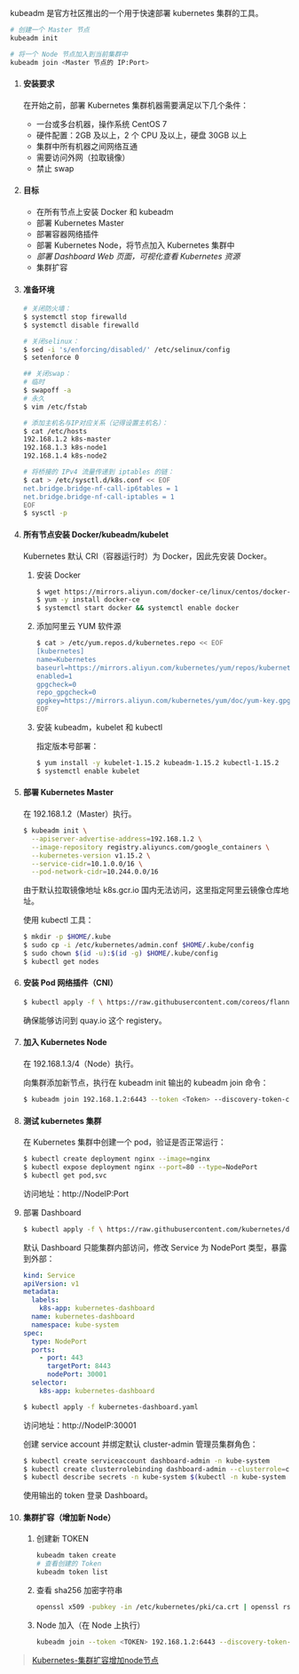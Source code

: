 kubeadm 是官方社区推出的一个用于快速部署 kubernetes 集群的工具。

```bash
# 创建一个 Master 节点
kubeadm init

# 将一个 Node 节点加入到当前集群中
kubeadm join <Master 节点的 IP:Port>
```

1. ####  安装要求

   在开始之前，部署 Kubernetes 集群机器需要满足以下几个条件：

   - 一台或多台机器，操作系统 CentOS 7
   - 硬件配置：2GB 及以上，2 个 CPU 及以上，硬盘 30GB 以上
   - 集群中所有机器之间网络互通
   - 需要访问外网（拉取镜像）
   - 禁止 swap

2. #### 目标

   - 在所有节点上安装 Docker 和 kubeadm
   - 部署 Kubernetes Master
   - 部署容器网络插件
   - 部署 Kubernetes Node，将节点加入 Kubernetes 集群中
   - *部署 Dashboard Web 页面，可视化查看 Kubernetes 资源*
   - 集群扩容

3. #### 准备环境

   ```bash
   # 关闭防火墙：
   $ systemctl stop firewalld
   $ systemctl disable firewalld
   
   # 关闭selinux：
   $ sed -i 's/enforcing/disabled/' /etc/selinux/config 
   $ setenforce 0
   
   ## 关闭swap：
   # 临时
   $ swapoff -a  
   # 永久
   $ vim /etc/fstab
   
   # 添加主机名与IP对应关系（记得设置主机名）：
   $ cat /etc/hosts
   192.168.1.2 k8s-master
   192.168.1.3 k8s-node1
   192.168.1.4 k8s-node2
   
   # 将桥接的 IPv4 流量传递到 iptables 的链：
   $ cat > /etc/sysctl.d/k8s.conf << EOF
   net.bridge.bridge-nf-call-ip6tables = 1
   net.bridge.bridge-nf-call-iptables = 1
   EOF
   $ sysctl -p
   ```

4. #### 所有节点安装 Docker/kubeadm/kubelet

   Kubernetes 默认 CRI（容器运行时）为 Docker，因此先安装 Docker。

   1. 安装 Docker

      ```bash
      $ wget https://mirrors.aliyun.com/docker-ce/linux/centos/docker-ce.repo -O /etc/yum.repos.d/docker-ce.repo
      $ yum -y install docker-ce
      $ systemctl start docker && systemctl enable docker
      ```

   2. 添加阿里云 YUM 软件源

      ```bash
      $ cat > /etc/yum.repos.d/kubernetes.repo << EOF
      [kubernetes]
      name=Kubernetes
      baseurl=https://mirrors.aliyun.com/kubernetes/yum/repos/kubernetes-el7-x86_64
      enabled=1
      gpgcheck=0
      repo_gpgcheck=0
      gpgkey=https://mirrors.aliyun.com/kubernetes/yum/doc/yum-key.gpg https://mirrors.aliyun.com/kubernetes/yum/doc/rpm-package-key.gpg
      EOF
      ```

   3. 安装 kubeadm，kubelet 和 kubectl

      指定版本号部署：

      ```bash
      $ yum install -y kubelet-1.15.2 kubeadm-1.15.2 kubectl-1.15.2
      $ systemctl enable kubelet
      ```

5. #### 部署 Kubernetes Master

   在 192.168.1.2（Master）执行。

   ```bash
   $ kubeadm init \
     --apiserver-advertise-address=192.168.1.2 \
     --image-repository registry.aliyuncs.com/google_containers \
     --kubernetes-version v1.15.2 \
     --service-cidr=10.1.0.0/16 \
     --pod-network-cidr=10.244.0.0/16
   ```

   由于默认拉取镜像地址 k8s.gcr.io 国内无法访问，这里指定阿里云镜像仓库地址。

   使用 kubectl 工具：

   ```bash
   $ mkdir -p $HOME/.kube
   $ sudo cp -i /etc/kubernetes/admin.conf $HOME/.kube/config
   $ sudo chown $(id -u):$(id -g) $HOME/.kube/config
   $ kubectl get nodes
   ```

6. #### 安装 Pod 网络插件（CNI）

   ```bash
   $ kubectl apply -f \ https://raw.githubusercontent.com/coreos/flannel/a70459be0084506e4ec919aa1c114638878db11b/Documentation/kube-flannel.yml
   ```

   确保能够访问到 quay.io 这个 registery。

7. #### 加入 Kubernetes Node

   在 192.168.1.3/4（Node）执行。

   向集群添加新节点，执行在 kubeadm init 输出的 kubeadm join 命令：

   ```bash
   $ kubeadm join 192.168.1.2:6443 --token <Token> --discovery-token-ca-cert-hash sha256:<sha256-cert>
   ```

8. #### 测试 kubernetes 集群

   在 Kubernetes 集群中创建一个 pod，验证是否正常运行：

   ```bash
   $ kubectl create deployment nginx --image=nginx
   $ kubectl expose deployment nginx --port=80 --type=NodePort
   $ kubectl get pod,svc
   ```

   访问地址：http://NodeIP:Port  

9. 部署 Dashboard

   ```bash
   $ kubectl apply -f \ https://raw.githubusercontent.com/kubernetes/dashboard/v1.10.1/src/deploy/recommended/kubernetes-dashboard.yaml
   ```

   默认 Dashboard 只能集群内部访问，修改 Service 为 NodePort 类型，暴露到外部：

   ```yaml
   kind: Service
   apiVersion: v1
   metadata:
     labels:
       k8s-app: kubernetes-dashboard
     name: kubernetes-dashboard
     namespace: kube-system
   spec:
     type: NodePort
     ports:
       - port: 443
         targetPort: 8443
         nodePort: 30001
     selector:
       k8s-app: kubernetes-dashboard
   ```

   ```bash
   $ kubectl apply -f kubernetes-dashboard.yaml
   ```

   访问地址：http://NodeIP:30001

   创建 service account 并绑定默认 cluster-admin 管理员集群角色：

   ```bash
   $ kubectl create serviceaccount dashboard-admin -n kube-system
   $ kubectl create clusterrolebinding dashboard-admin --clusterrole=cluster-admin --serviceaccount=kube-system:dashboard-admin
   $ kubectl describe secrets -n kube-system $(kubectl -n kube-system get secret | awk '/dashboard-admin/{print $1}')
   ```

   使用输出的 token 登录 Dashboard。

10. #### 集群扩容（增加新 Node）

    1. 创建新 TOKEN

       ```bash
       kubeadm taken create 
       # 查看创建的 Token
       kubeadm token list
       ```

    2. 查看 sha256 加密字符串

       ```bash
       openssl x509 -pubkey -in /etc/kubernetes/pki/ca.crt | openssl rsa -pubin -outform der 2>/dev/null | openssl dgst -sha256 -hex | sed 's/^.* //'
       ```

    3. Node 加入（在 Node 上执行）

       ```bash
       kubeadm join --token <TOKEN> 192.168.1.2:6443 --discovery-token-ca-cert-hash sha256:<SHA256>
       ```



> [Kubernetes-集群扩容增加node节点](https://www.jianshu.com/p/748746c696c6)


